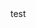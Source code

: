 <stackblitz-modal projectId="minimum-number-of-adjacency-exchanges" project-title="邻位交换的最小次数"/>
test
